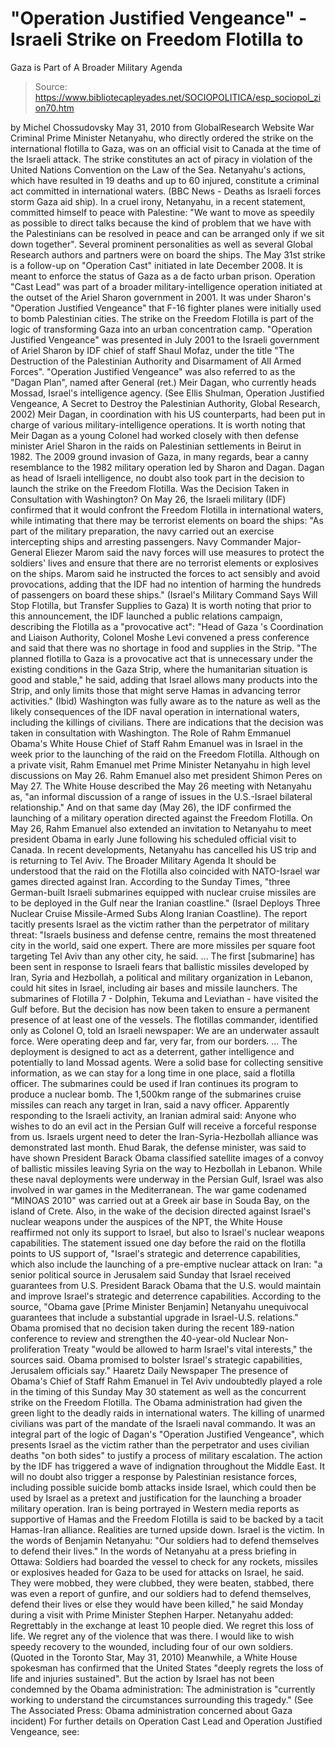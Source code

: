 # "Operation Justified Vengeance" - Israeli Strike on Freedom Flotilla to 
Gaza is Part of A Broader Military Agenda

> Source: https://www.bibliotecapleyades.net/SOCIOPOLITICA/esp_sociopol_zion70.htm

by Michel Chossudovsky
May 31, 2010
from
GlobalResearch Website
War Criminal Prime Minister Netanyahu, who
directly ordered the strike on the international flotilla to Gaza, was
on an official visit to Canada at the time of the Israeli attack.
The strike constitutes an act of piracy in violation of the United
Nations Convention on the Law of the Sea.
Netanyahu's actions, which have resulted in 19 deaths and up to 60
injured, constitute a criminal act committed in international waters.
(BBC News - Deaths as Israeli forces storm Gaza aid ship).
In a cruel irony, Netanyahu, in a recent statement, committed himself to
peace with Palestine: "We want to move as speedily as possible to direct
talks because the kind of problem that we have with the Palestinians can
be resolved in peace and can be arranged only if we sit down together".
Several prominent personalities as well as several Global Research
authors and partners were on board the ships.
The May 31st strike is a follow-up on "Operation Cast" initiated in late
December 2008. It is meant to enforce the status of Gaza as a de facto urban
prison.
Operation "Cast Lead" was part of a broader military-intelligence operation
initiated at the outset of the Ariel Sharon government in 2001. It was under
Sharon's "Operation Justified Vengeance" that F-16 fighter planes were
initially used to bomb Palestinian cities. The strike on the Freedom
Flotilla is part of the logic of transforming Gaza into an urban
concentration camp.
"Operation Justified Vengeance" was presented in
July 2001 to the Israeli government of Ariel Sharon by IDF chief of staff
Shaul Mofaz, under the title "The Destruction of the Palestinian Authority
and Disarmament of All Armed Forces".
"Operation Justified Vengeance" was also
referred to as the "Dagan Plan", named after General (ret.) Meir Dagan, who
currently heads Mossad, Israel's intelligence agency. (See Ellis Shulman,
Operation Justified Vengeance, A Secret to Destroy the
Palestinian Authority, Global Research, 2002)
Meir Dagan, in coordination with his US
counterparts, had been put in charge of various military-intelligence
operations. It is worth noting that Meir Dagan as a young Colonel had worked
closely with then defense minister
Ariel Sharon in the raids on Palestinian
settlements in Beirut in 1982.
The 2009 ground invasion of Gaza, in many regards, bear a canny resemblance
to the 1982 military operation led by Sharon and Dagan.
Dagan as head of Israeli intelligence, no doubt also took part in the
decision to launch the strike on the Freedom Flotilla.
Was the Decision Taken
in Consultation with Washington?
On May 26, the Israeli military (IDF) confirmed that it would confront the
Freedom Flotilla in international waters, while intimating that there may be
terrorist elements on board the ships:
"As part of the military preparation, the
navy carried out an exercise intercepting ships and arresting
passengers.
Navy Commander Major-General Eliezer Marom said the navy forces will use
measures to protect the soldiers' lives and ensure that there are no
terrorist elements or explosives on the ships.
Marom said he instructed the forces to act sensibly and avoid
provocations, adding that the IDF had no intention of harming the
hundreds of passengers on board these ships."
(Israel's Military Command Says Will Stop
Flotilla, but Transfer Supplies to Gaza)
It is worth noting that prior to this
announcement, the IDF launched a public relations campaign, describing the
Flotilla as a "provocative act":
"Head of Gaza 's Coordination and Liaison
Authority, Colonel Moshe Levi convened a press conference and said that
there was no shortage in food and supplies in the Strip.
"The planned flotilla to Gaza is a provocative act that is unnecessary
under the existing conditions in the Gaza Strip, where the humanitarian
situation is good and stable," he said, adding that Israel allows many
products into the Strip, and only limits those that might serve Hamas in
advancing terror activities."
(Ibid)
Washington was fully aware as to the nature as
well as the likely consequences of the IDF naval operation in international
waters, including the killings of civilians.
There are indications that the decision was
taken in consultation with Washington.
The Role of Rahm
Emmanuel
Obama's White House Chief of Staff
Rahm Emanuel was in Israel in the week
prior to the launching of the raid on the Freedom Flotilla.
Although on a private visit, Rahm Emanuel met Prime Minister Netanyahu in
high level discussions on May 26. Rahm Emanuel also met president Shimon
Peres on May 27.
The White House described the May 26 meeting
with Netanyahu as,
"an informal discussion of a range of issues
in the U.S.-Israel bilateral relationship."
And on that same day (May 26), the IDF confirmed
the launching of a military operation directed against the Freedom Flotilla.
On May 26, Rahm Emanuel also extended an invitation to Netanyahu to meet
president Obama in early June following his scheduled official visit to
Canada.
In recent developments, Netanyahu has cancelled
his US trip and is returning to Tel Aviv.
The Broader Military
Agenda
It should be understood that the raid on the Flotilla also coincided with
NATO-Israel war games directed against Iran.
According to the Sunday Times,
"three German-built Israeli submarines
equipped with nuclear cruise missiles are to be deployed in the Gulf
near the Iranian coastline."
(Israel Deploys Three Nuclear Cruise
Missile-Armed Subs Along Iranian Coastline).
The report tacitly presents Israel as the victim
rather than the perpetrator of military threat:
"Israels business and defense centre,
remains the most threatened city in the world, said one expert. There
are more missiles per square foot targeting Tel Aviv than any other
city, he said.
... The first [submarine] has been sent in response to Israeli fears
that ballistic missiles developed by Iran, Syria and Hezbollah, a
political and military organization in Lebanon, could hit sites in
Israel, including air bases and missile launchers.
The submarines of Flotilla 7 - Dolphin, Tekuma and Leviathan - have
visited the Gulf before. But the decision has now been taken to ensure a
permanent presence of at least one of the vessels.
The flotillas commander, identified only as Colonel O, told an
Israeli newspaper:
We are an underwater assault force. Were operating
deep and far, very far, from our borders.
... The deployment is designed to act as a deterrent, gather
intelligence and potentially to land Mossad agents.
Were a solid base
for collecting sensitive information, as we can stay for a long time in
one place, said a flotilla officer.
The submarines could be used if Iran continues its program to produce
a nuclear bomb.
The 1,500km range of the submarines cruise missiles
can reach any target in Iran, said a navy officer.
Apparently responding to the Israeli activity, an Iranian admiral said:
Anyone who wishes to do an evil act in the Persian Gulf will receive a
forceful response from us.
Israels urgent need to deter the Iran-Syria-Hezbollah alliance was
demonstrated last month.
Ehud Barak, the defense minister, was said to
have shown President Barack Obama classified satellite images of a
convoy of ballistic missiles leaving Syria on the way to Hezbollah in
Lebanon.
While these naval deployments were underway in
the Persian Gulf, Israel was also involved in war games in the Mediterranean.
The war game codenamed "MINOAS 2010" was carried out at a Greek air base in
Souda Bay, on the island of Crete.
Also, in the wake of the decision directed against Israel's nuclear weapons
under the auspices of the NPT, the White House reaffirmed not only its
support to Israel, but also to Israel's nuclear weapons capabilities.
The
statement issued one day before the raid on the flotilla points to US
support of,
"Israel's strategic and deterrence capabilities, which also
include the launching of a pre-emptive nuclear attack on Iran:
"a senior political source in Jerusalem said Sunday that Israel received
guarantees from U.S. President
Barack Obama that the U.S. would maintain and
improve Israel's strategic and deterrence capabilities.
According to the source,
"Obama gave [Prime Minister Benjamin] Netanyahu
unequivocal guarantees that include a substantial upgrade in Israel-U.S.
relations."
Obama promised that no decision taken during the recent 189-nation
conference to review and strengthen the 40-year-old Nuclear
Non-proliferation Treaty "would be allowed to harm Israel's vital
interests," the sources said. Obama promised to bolster Israel's
strategic capabilities, Jerusalem officials say."
Haaretz Daily Newspaper
The presence of Obama's Chief of Staff Rahm Emanuel in Tel Aviv undoubtedly
played a role in the timing of
this Sunday May 30 statement as well as the
concurrent strike on the Freedom Flotilla.
The Obama administration had
given the green light to the deadly raids in international waters.
The killing of unarmed civilians was part of the mandate of the Israeli
naval commando. It was an integral part of the logic of Dagan's "Operation
Justified Vengeance", which presents Israel as the victim rather than the
perpetrator and uses civilian deaths "on both sides" to justify a process of
military escalation.
The action by the IDF has triggered a wave of indignation throughout the
Middle East.
It will no doubt also trigger a response by Palestinian
resistance forces, including possible suicide bomb attacks inside Israel,
which could then be used by Israel as a pretext and justification for the
launching a broader military operation.
Iran is being portrayed in Western media reports as supportive of Hamas and
the Freedom Flotilla is said to be backed by a tacit Hamas-Iran alliance.
Realities are turned upside down. Israel is the victim.
In the words of
Benjamin Netanyahu:
"Our soldiers had to defend themselves to defend their
lives."
In the words of Netanyahu at a press briefing in Ottawa:
Soldiers had boarded the vessel to check for any rockets, missiles or
explosives headed for Gaza to be used for attacks on Israel, he said. They
were mobbed, they were clubbed, they were beaten, stabbed, there was even a
report of gunfire, and our soldiers had to defend themselves, defend their
lives or else they would have been killed," he said Monday during a visit
with Prime Minister Stephen Harper.
Netanyahu added: Regrettably in the exchange at least 10 people died. We
regret this loss of life. We regret any of the violence that was there. I
would like to wish speedy recovery to the wounded, including four of our own
soldiers.
(Quoted in the Toronto Star, May 31, 2010)
Meanwhile, a White House spokesman has confirmed that the United States
"deeply regrets the loss of life and injuries sustained".
But the action by
Israel has not been condemned by the Obama administration:
The
administration is "currently working to understand the circumstances
surrounding this tragedy."
(See The Associated Press:
Obama administration
concerned about Gaza incident)
For further details on Operation Cast Lead and Operation Justified
Vengeance, see:
